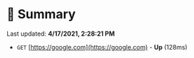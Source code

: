 # 📖 Summary
Last updated: **4/17/2021, 2:28:21 PM**

- `GET` [https://google.com](https://google.com) - **Up** (128ms)
